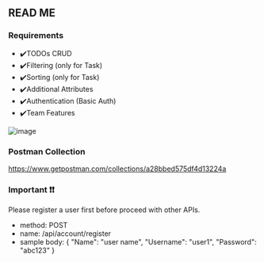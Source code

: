 ## READ ME
### Requirements

- ✔️TODOs CRUD
- ✔️Filtering (only for Task)
- ✔️Sorting (only for Task)
- ✔️Additional Attributes
- ✔️Authentication (Basic Auth)
- ✔️Team Features

![image](https://user-images.githubusercontent.com/95844464/187127336-f04586ca-dc61-49fc-9614-d72119c2e962.png)

### Postman Collection
https://www.getpostman.com/collections/a28bbed575df4d13224a

### Important ❗❗
Please register a user first before proceed with other APIs.
- method: POST
- name: /api/account/register
- sample body: { "Name": "user name", "Username": "user1", "Password": "abc123" }
